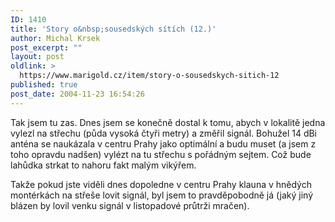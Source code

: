 ```yaml
---
ID: 1410
title: 'Story o&nbsp;sousedských sítích (12.)'
author: Michal Krsek
post_excerpt: ""
layout: post
oldlink: >
  https://www.marigold.cz/item/story-o-sousedskych-sitich-12
published: true
post_date: 2004-11-23 16:54:26
---
```

<p>
Tak jsem tu zas. Dnes jsem se konečně dostal k tomu, abych v lokalitě jedna vylezl na střechu (půda vysoká čtyři metry) a změřil signál. Bohužel 14 dBi anténa se naukázala v centru Prahy jako optimální a budu muset (a jsem z toho opravdu nadšen) vylézt na tu střechu s pořádným sejtem. Což bude lahůdka strkat to nahoru fakt malým vikýřem. </p>

<p>
Takže pokud jste viděli dnes dopoledne v centru Prahy klauna v hnědých montérkách na střeše lovit signál, byl jsem to pravděpobodně já (jaký jiný blázen by lovil venku signál v listopadové průtrži mračen).</p>
